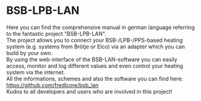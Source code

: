 # BSB-LPB-LAN
Here you can find the comprehensive manual in german language referring to the fantastic project "BSB-LPB-LAN".  
The project allows you to connect your BSB-/LPB-/PPS-based heating system (e.g. systems from Brötje or Elco) via an adapter which you can build by your own.   
By using the web-interface of the BSB-LAN-software you can easily access, monitor and log different values and even control your heating system via the internet.  
All the informations, schemes and also the software you can find here: https://github.com/fredlcore/bsb_lan  
Kudos to all developers and users who are involved in this project!
